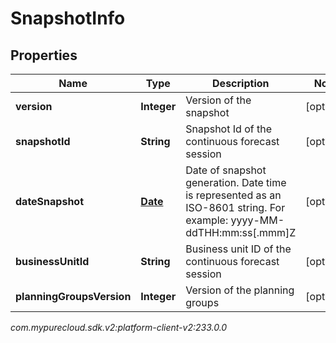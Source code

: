 # SnapshotInfo


## Properties

| Name | Type | Description | Notes |
| ------------ | ------------- | ------------- | ------------- |
| **version** | **Integer** | Version of the snapshot |  [optional] |
| **snapshotId** | **String** | Snapshot Id of the continuous forecast session |  [optional] |
| **dateSnapshot** | [**Date**](Date) | Date of snapshot generation. Date time is represented as an ISO-8601 string. For example: yyyy-MM-ddTHH:mm:ss[.mmm]Z |  [optional] |
| **businessUnitId** | **String** | Business unit ID of the continuous forecast session |  [optional] |
| **planningGroupsVersion** | **Integer** | Version of the planning groups |  [optional] |




_com.mypurecloud.sdk.v2:platform-client-v2:233.0.0_
